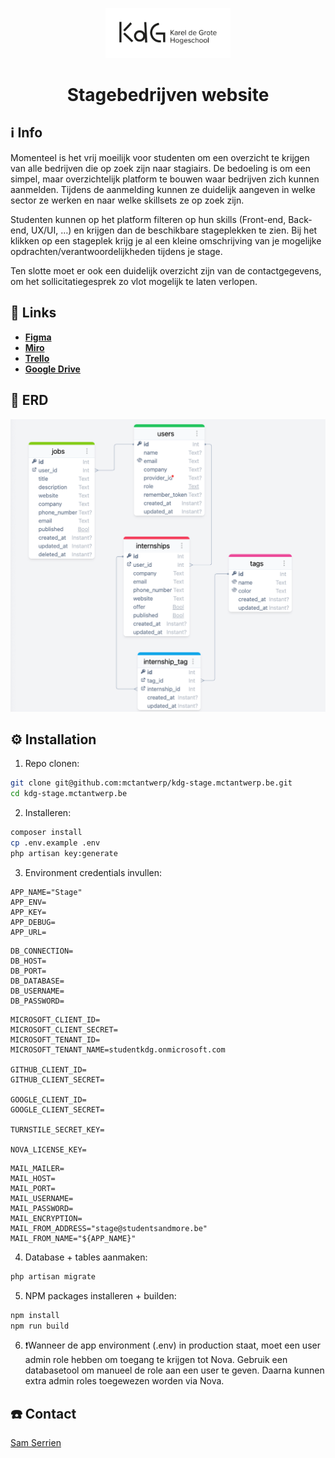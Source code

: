 <p align="center"><img src="public/img/KdG_H_Closed_Black_sRGB.png" width="200" alt="Logo"></p>

<h1 align="center">Stagebedrijven website</h1>

## ℹ️ Info

Momenteel is het vrij moeilijk voor studenten om een overzicht te krijgen van alle bedrijven die op zoek zijn naar 
stagiairs. De bedoeling is om een simpel, maar overzichtelijk platform te bouwen waar bedrijven zich kunnen aanmelden. 
Tijdens de aanmelding kunnen ze duidelijk aangeven in welke sector ze werken en naar welke skillsets ze op zoek zijn.

Studenten kunnen op het platform filteren op hun skills (Front-end, Back-end, UX/UI, …) en krijgen dan de beschikbare 
stageplekken te zien. Bij het klikken op een stageplek krijg je al een kleine omschrijving van je 
mogelijke opdrachten/verantwoordelijkheden tijdens je stage.

Ten slotte moet er ook een duidelijk overzicht zijn van de contactgegevens, om het sollicitatiegesprek zo vlot mogelijk 
te laten verlopen.

## 🔗 Links
- **[Figma](https://www.figma.com/files/project/110303495/Stagebedrijven-site?fuid=1185143655152052833)**
- **[Miro](https://miro.com/app/board/uXjVNeB1xm0=/?share_link_id=404024392)**
- **[Trello](https://trello.com/b/LZTfJ95C/stagebedrijven-site)**
- **[Google Drive](https://drive.google.com/drive/folders/0AHD_Ps4I-Pi6Uk9PVA)**

## 💾 ERD
<p><img src="public/img/ERD.png" alt="ERD"></p>

## ⚙️ Installation

1. Repo clonen:
```bash
git clone git@github.com:mctantwerp/kdg-stage.mctantwerp.be.git
cd kdg-stage.mctantwerp.be
```
2. Installeren:
```bash
composer install
cp .env.example .env
php artisan key:generate
```

3. Environment credentials invullen:
```env
APP_NAME="Stage"
APP_ENV=
APP_KEY=
APP_DEBUG=
APP_URL=
```
```env
DB_CONNECTION=
DB_HOST=
DB_PORT=
DB_DATABASE=
DB_USERNAME=
DB_PASSWORD=
```

```env
MICROSOFT_CLIENT_ID=
MICROSOFT_CLIENT_SECRET=
MICROSOFT_TENANT_ID=
MICROSOFT_TENANT_NAME=studentkdg.onmicrosoft.com

GITHUB_CLIENT_ID=
GITHUB_CLIENT_SECRET=

GOOGLE_CLIENT_ID=
GOOGLE_CLIENT_SECRET=

TURNSTILE_SECRET_KEY=

NOVA_LICENSE_KEY=
```

```env
MAIL_MAILER=
MAIL_HOST=
MAIL_PORT=
MAIL_USERNAME=
MAIL_PASSWORD=
MAIL_ENCRYPTION=
MAIL_FROM_ADDRESS="stage@studentsandmore.be"
MAIL_FROM_NAME="${APP_NAME}"
```

4. Database + tables aanmaken: 
```bash
php artisan migrate
```

5. NPM packages installeren + builden: 
```bash
npm install
npm run build
```

6. ❗️Wanneer de app environment (.env) in production staat, moet een user admin role hebben om toegang te krijgen tot
    Nova. Gebruik een databasetool om manueel de role aan een user te geven. Daarna kunnen extra admin roles toegewezen
    worden via Nova.

## ☎️ Contact
[Sam Serrien](https://github.com/sam-kdg)

